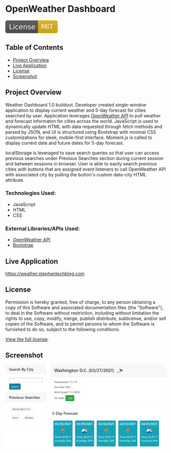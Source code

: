 # OpenWeather Dashboard

![MIT license badge](./Assets/Images/mit-license.svg)

## Table of Contents
- [Project Overview](#project-overview)
- [Live Application](#live-application)
- [License](#license)
- [Screenshot](#screenshot)

## Project Overview
Weather Dashboard 1.0 buildout. Developer created single-window application to display current weather and 5-day forecast for cities searched by user. Application leverages [OpenWeather API](https://openweathermap.org/api) to pull weather and forecast informaton for cities across the world. JavaScript is used to dynamically update HTML with data requested through fetch methods and parsed by JSON, and UI is structured using Bootstrap with minimal CSS customizations for sleek, mobile-first interface. Moment.js is called to display current date and future dates for 5-day forecast.

localStorage is leveraged to save search queries so that user can access previous searches under Previous Searches section during current session and between sessions in browser. User is able to easily search previous cities with buttons that are assigned event listeners to call OpenWeather API with associated city by pulling the button's custom data-city HTML attribute.

### Technologies Used:
- JavaScript
- HTML
- CSS

### External Libraries/APIs Used:
- [OpenWeather API](https://openweathermap.org/api)
- [Bootstrap](https://getbootstrap.com/)

## Live Application
https://weather.stephentechblog.com

## License
Permission is hereby granted, free of charge, to any person obtaining a copy of this Software and associated documentation files (the "Software"), to deal in the Software without  restriction, including without limitation the rights to use, copy, modify, merge, publish distribute, sublicense, and/or sell copies of the Software, and to permit persons to whom the Software is furnished to do so, subject to the following conditions.

[View the full license](./LICENSE).

## Screenshot
![Screenshot of running application showing current weather and 5-day forecast for Washington D.C.](./Assets/Images/completed-application.PNG)
